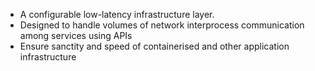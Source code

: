 - A configurable low-latency infrastructure layer.
- Designed to handle volumes of network interprocess communication among services using APIs
- Ensure sanctity and speed of containerised and other application infrastructure